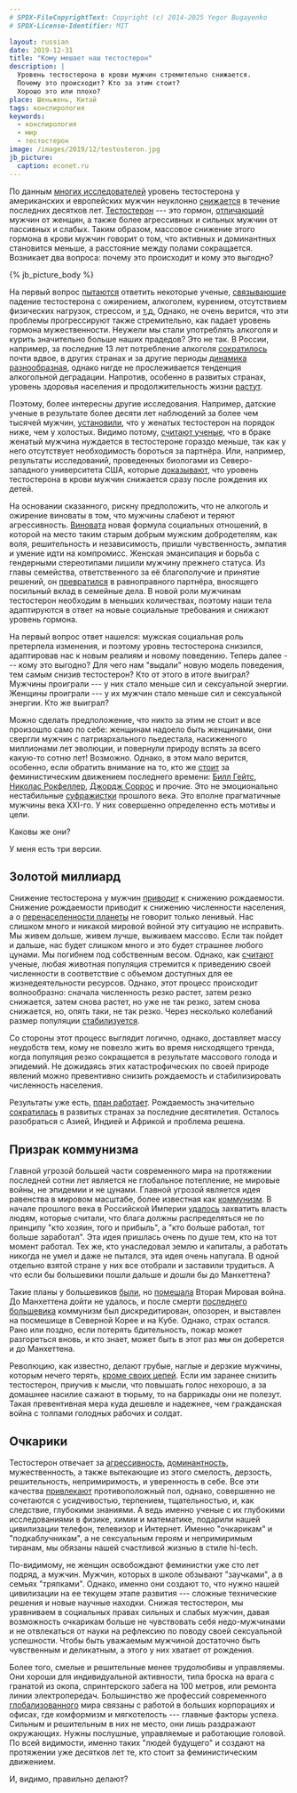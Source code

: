 ```yaml
---
# SPDX-FileCopyrightText: Copyright (c) 2014-2025 Yegor Bugayenko
# SPDX-License-Identifier: MIT

layout: russian
date: 2019-12-31
title: "Кому мешает наш тестостерон"
description: |
  Уровень тестостерона в крови мужчин стремительно снижается.
  Почему это происходит? Кто за этим стоит?
  Хорошо это или плохо?
place: Шеньжень, Китай
tags: конспирология
keywords:
  - конспирология
  - мир
  - тестостерон
image: /images/2019/12/testosteron.jpg
jb_picture:
  caption: econet.ru
---
```


По данным [многих исследователей](https://www.independent.co.uk/news/science/sperm-count-west-men-health-drop-60-per-cent-years-modern-life-a7859491.html)
уровень тестостерона у американских и европейских мужчин
неуклонно [снижается](https://republic.ru/posts/92014)
в течение последних десятков лет.
[Тестостерон](https://ru.wikipedia.org/wiki/%D0%A2%D0%B5%D1%81%D1%82%D0%BE%D1%81%D1%82%D0%B5%D1%80%D0%BE%D0%BD)
--- это гормон, [отличающий](https://www.ridus.ru/news/309973)
мужчин от женщин, а также более агрессивных и сильных мужчин от
пассивных и слабых. Таким образом, массовое снижение этого гормона в крови мужчин говорит о том,
что активных и доминантных становится меньше,
а расстояние между полами сокращается.
Возникает два вопроса: почему это происходит и кому это выгодно?

<!--more-->

{% jb_picture_body %}

На первый вопрос [пытаются](https://www.peptidebio.ru/informaciya/stati/problema-veka-ponizhennyj-testosteron-u-muzhchin.html)
ответить некоторые ученые,
[связывающие](https://versia.ru/nizkij-uroven-muzhskogo-gormona-prichina-mnozhestva-boleznej)
падение тестостерона с ожирением, алкоголем, курением, отсутствием физических нагрузок, стрессом, и
[т.д.](https://www.obozrevatel.com/health/diseases/26347-chto-vliyaet-na-padenie-urovnya-testosterona-u-muzhchin-nazvanyi-prichinyi.htm)
Однако, не очень верится, что эти проблемы прогрессируют также стремительно, как падает уровень гормона мужественности.
Неужели мы стали употреблять алкоголя и курить значительно больше наших прадедов?
Это не так. В России, например, за последние 13 лет потребление алкоголя
[сократилось](https://www.forbes.ru/newsroom/obshchestvo/384603-potreblenie-alkogolya-v-rossii-sokratilos-pochti-napolovinu-za-13-let)
почти вдвое, в других странах и за другие периоды
[динамика разнообразная](https://wolf-kitses.livejournal.com/226051.html),
однако нигде не прослеживается тенденция алкогольной деградации.
Напротив, особенно в развитых странах, уровень здоровья населения
и продолжительность жизни [растут](http://www.demoscope.ru/weekly/2019/0821/barom04.php).

Поэтому, более интересны другие исследования. Например, датские ученые
в результате более десяти лет наблюдений за более чем тысячей мужчин,
[установили](https://www.kp.ru/daily/26669.4/3690812/), что у женатых
тестостерон на порядок ниже, чем у холостых. Видимо потому,
[считают ученые](https://www.sciencedirect.com/science/article/abs/pii/S0306453016310538),
что в браке женатый мужчина нуждается в тестостероне гораздо меньше,
так как у него отсутствует необходимость бороться за партнёра.
Или, например, результаты исследований, проведенных биологами из
Северо-западного университета США, которые
[доказывают](https://www.bbc.com/russian/society/2011/09/110913_men_and_babies), что
уровень тестостерона в крови мужчин снижается сразу после рождения их детей.

На основании сказанного, рискну предположить, что не алкоголь и ожирение виноваты в том,
что мужчины слабеют и теряют агрессивность. [Виновата](https://econet.ru/articles/kak-feminizm-vliyaet-na-testosteron)
новая формула социальных
отношений, в которой на место таким старым добрым мужским
добродетелям, как воля, решительность и независимость, пришли чувственность, эмпатия
и умение идти на компромисс.
Женская эмансипация и борьба с гендерными стереотипами лишили мужчину прежнего
статуса. Из главы семейства, ответственного за её благополучие
и принятие решений, он [превратился](https://batenka.ru/explore/science/falling-of-testosterone/)
в равноправного партнёра, вносящего посильный вклад в семейные дела.
В новой роли мужчинам тестостерон необходим в меньших количествах, поэтому
наши тела адаптируются в ответ на новые социальные требования и снижают уровень гормона.

На первый вопрос ответ нашелся: мужская социальная роль претерпела изменения,
и поэтому уровнь тестостерона снизился, адаптировав нас к новым реалиям и новому
поведению. Теперь далее --- кому это выгодно? Для чего
нам "выдали" новую модель поведения, тем самым снизив тестостерон? Кто от этого
в итоге выиграл? Мужчины проиграли --- у них стало меньше сил и сексуальной энергии.
Женщины проиграли --- у их мужчин стало меньше сил и сексуальной энергии. Кто
же выиграл?

Можно сделать предположение, что никто за этим не стоит и все произошло само
по себе: женщинам надоело быть женщинами, они свергли мужчин
с патриархального пьедестала, насиженного миллионами лет эволюции, и повернули
природу вспять за всего какую-то сотню лет! Возможно. Однако, в этом мало верится,
особенно, если обратить внимание на то, кто же [стоит](http://masculist.ru/blogs/post-4998.html)
за феминистическим движением последнего времени:
[Билл Гейтс](https://zen.yandex.ru/media/konstantin/kto-finansiruet-feminizm-5d9baefcba281e00af417c13),
[Николас Рокфеллер](https://expert.ru/d-stroke/2010/04/feminizm/),
[Джордж Соррос](https://ria.ru/20170217/1488254327.html) и прочие.
Это не эмоционально нестабильные [суфражистки](https://vz.ru/world/2017/3/8/860922.html) прошлого века.
Это вполне прагматичные мужчины века XXI-го.
У них совершенно определенно есть мотивы и цели.

Каковы же они?

У меня есть три версии.

## Золотой миллиард

Снижение тестостерона у мужчин
[приводит](https://plus-one.ru/society/kachestvo-spermy-uhudshilos-za-poslednie-40-let) к снижению рождаемости.
Снижение рождаемости приводит к снижению численности населения,
а о [перенаселенности планеты](https://ru.wikipedia.org/wiki/%D0%9F%D0%B5%D1%80%D0%B5%D0%BD%D0%B0%D1%81%D0%B5%D0%BB%D0%B5%D0%BD%D0%B8%D0%B5)
не говорит только ленивый.
Нас слишком много и никакой мировой войной эту ситуацию не исправить.
Мы живем дольше, живем лучше, выживаем массово. Если так пойдет и дальше,
нас будет слишком много и это будет страшнее любого цунами. Мы погибнем
под собственным весом.
Однако, как [считают](https://scisne.net/a-71)
ученые, любая животная популяция стремится
к приведению своей численности в соответствие с объемом доступных для ее жизнедеятельности
ресурсов. Однако, этот процесс происходит волнообразно: сначала численность
резко растет, затем резко снижается, затем снова растет, но уже не так резко,
затем снова снижается, но, опять таки, не так резко. Через несколько колебаний
размер популяции [стабилизуется](https://ru.wikipedia.org/wiki/%D0%97%D0%BE%D0%BB%D0%BE%D1%82%D0%BE%D0%B9_%D0%BC%D0%B8%D0%BB%D0%BB%D0%B8%D0%B0%D1%80%D0%B4).

Со стороны этот процесс выглядит логично, однако, доставляет массу неудобств
тем, кому не повезло жить во время нисходящего тренда, когда популяция
резко сокращается в результате массового голода и эпидемий. Не дожидаясь
этих катастрофических по своей природе явлений можно превентивно снизить
рождаемость и стабилизировать численность населения.

Результаты уже есть, [план работает](https://www.svoboda.org/a/132240.html).
Рождаемость значительно
[сократилась](https://www.un.org/development/desa/ru/news/population/world-population-prospects-2019.html)
в развитых странах за последние десятилетия. Осталось разобраться с
Азией, Индией и Африкой и проблема решена.

## Призрак коммунизма

Главной угрозой большей части современного мира на протяжении последней сотни
лет является не глобальное потепление, не мировые войны, не эпидемии
и не цунами. Главной угрозой является идея равенства в мировом
масштабе, более известная как [коммунизм](https://ru.wikipedia.org/wiki/%D0%9A%D0%BE%D0%BC%D0%BC%D1%83%D0%BD%D0%B8%D0%B7%D0%BC).
В начале прошлого века в Российской
Империи [удалось](https://ru.wikipedia.org/wiki/%D0%9E%D0%BA%D1%82%D1%8F%D0%B1%D1%80%D1%8C%D1%81%D0%BA%D0%B0%D1%8F_%D1%80%D0%B5%D0%B2%D0%BE%D0%BB%D1%8E%D1%86%D0%B8%D1%8F)
захватить власть людям, которые считали, что блага должны
распределяться не по принципу "кто хозяин, того и прибыль",
а "кто больше работал, тот больше заработал". Эта идея пришлась очень
по душе тем, кто на тот момент работал. Тех же, кто унаследовал
землю и капиталы, а работать никогда не умел и даже не пытался, эта идея
очень напугала. В одной отдельно взятой стране у них все отобрали и заставили
трудиться. А что если бы большевики пошли дальше и дошли бы до Манхеттена?

Такие планы у большевиков [были](https://ru.wikipedia.org/wiki/%D0%9C%D0%B8%D1%80%D0%BE%D0%B2%D0%B0%D1%8F_%D1%80%D0%B5%D0%B2%D0%BE%D0%BB%D1%8E%D1%86%D0%B8%D1%8F),
но [помешала](https://ru.wikipedia.org/wiki/%D0%9B%D0%B5%D0%B4%D0%BE%D0%BA%D0%BE%D0%BB_%28%D0%BA%D0%BD%D0%B8%D0%B3%D0%B0%29)
Вторая Мировая война.
До Манхеттена дойти не удалось, и после смерти
[последнего большевика](http://lurkmore.to/%D0%A1%D1%82%D0%B0%D0%BB%D0%B8%D0%BD)
коммунизм был дискредитирован, опозорен, и выставлен на посмешище
в Северной Корее и на Кубе. Однако, страх остался. Рано или поздно, если
потерять бдительность, пожар может разгореться вновь, и кто знает,
может быть в этот раз ~~мы~~ он доберется и до Манхеттена.

Революцию, как известно, делают грубые, наглые и дерзкие мужчины,
которым нечего терять,
[кроме своих цепей](https://ru.wikipedia.org/wiki/%D0%9F%D1%80%D0%BE%D0%BB%D0%B5%D1%82%D0%B0%D1%80%D0%B8%D0%B8_%D0%B2%D1%81%D0%B5%D1%85_%D1%81%D1%82%D1%80%D0%B0%D0%BD,_%D1%81%D0%BE%D0%B5%D0%B4%D0%B8%D0%BD%D1%8F%D0%B9%D1%82%D0%B5%D1%81%D1%8C!).
Если им заранее снизить тестостерон,
приучив к мысли, что повышать голос нехорошо,
а за домашнее насилие сажают в тюрьму, то на баррикады они не полезут.
Такая превентивная мера куда дешевле и надежнее, чем гражданская война
с толпами голодных рабочих и солдат.

## Очкарики

Тестостерон отвечает за [агрессивность](https://www.umj.com.ua/article/78221/agressivnost-u-muzhchin-zavisit-ot-urovnya-testosterona),
[доминантность](https://www.psychologos.ru/articles/view/testosteron-i-estrogeny), мужественность,
а также вытекающие из этого смелость, дерзость, решительность, непримиримость,
и уверенность в себе. Все эти качества
[привлекают](https://sobesednik.ru/zdorove/20170502-5-neozhidannyh-plyusov-vysokogo-urovnya-testosterona)
противоположный пол, однако, совершенно не сочетаются с усидчивостью, терпением, тщательностью,
и, как следствие, глубокими знаниями.
А ведь именно ученые с их глубокими исследованиями
в физике, химии и математике, подарили нашей цивилизации телефон, телевизор и Интернет.
Именно "очкарикам" и "подкаблучникам", а не сексуальным героям и непримиримым тиранам,
мы обязаны нашей счастливой жизнью в стиле hi-tech.

По-видимому, не женщин освобождают феминистки уже сто лет подряд, а мужчин. Мужчин,
которых в школе обзывают "заучками", а в семьях "тряпками". Однако, именно они
создают то, что нужно нашей цивилизации на ее текущем этапе развития ---
сложные технические решения и новые научные находки. Снижая тестостерон,
мы уравниваем в социальных правах сильных и слабых мужчин, давая возможность
очкарикам больше не чувствовать себя недо-мужчинами и не отвлекаться от науки на рефлексию
по поводу своей сексуальной успешности. Чтобы быть уважаемым мужчиной
достаточно быть чувственным и деликатным, а этого у них хватает от рождения.

Более того, смелые и решительные менее трудолюбивы и управляемы. Они хороши
для индивидуальной активности, типа броска на врага с гранатой из окопа,
спринтерского забега на 100 метров, или ремонта линии электропередач. Большинство
же профессий современного [глобализованного](https://ru.wikipedia.org/wiki/%D0%93%D0%BB%D0%BE%D0%B1%D0%B0%D0%BB%D0%B8%D0%B7%D0%B0%D1%86%D0%B8%D1%8F)
мира связаны с работой в больших
корпорациях и офисах, где комформизм и мягкотелость --- главные факторы успеха. Сильным
и решительным в них не место, они лишь раздражают окружающих. Нужны послушные,
управляемые и работающие головой. По всей видимости,
именно таких "людей будущего" и создают на протяжении
уже десятков лет те, кто стоит за феминистическим движением.

И, видимо, правильно делают?
